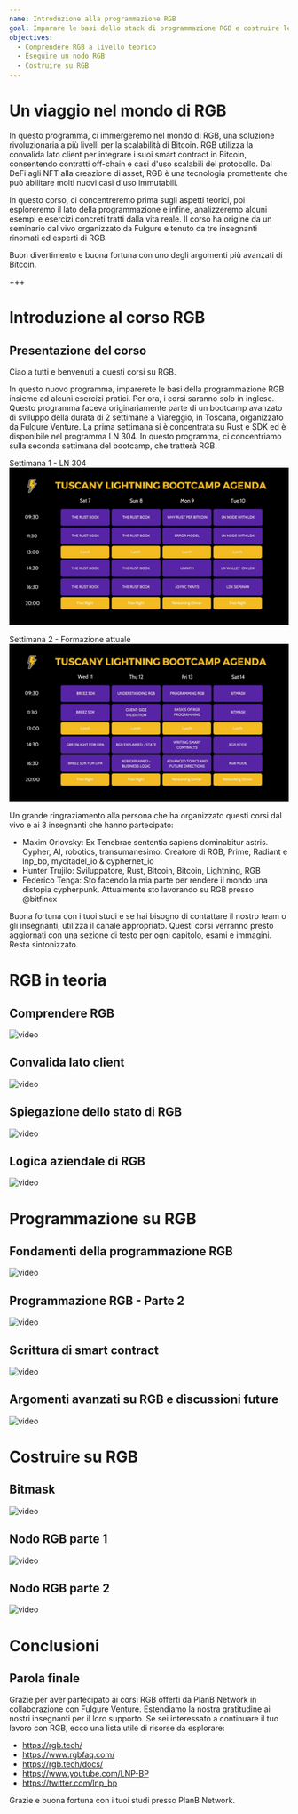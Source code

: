 ```yaml
---
name: Introduzione alla programmazione RGB
goal: Imparare le basi dello stack di programmazione RGB e costruire le tue prime applicazioni RGB
objectives:
  - Comprendere RGB a livello teorico
  - Eseguire un nodo RGB
  - Costruire su RGB
---
```


# Un viaggio nel mondo di RGB

In questo programma, ci immergeremo nel mondo di RGB, una soluzione rivoluzionaria a più livelli per la scalabilità di Bitcoin. RGB utilizza la convalida lato client per integrare i suoi smart contract in Bitcoin, consentendo contratti off-chain e casi d'uso scalabili del protocollo. Dal DeFi agli NFT alla creazione di asset, RGB è una tecnologia promettente che può abilitare molti nuovi casi d'uso immutabili.

In questo corso, ci concentreremo prima sugli aspetti teorici, poi esploreremo il lato della programmazione e infine, analizzeremo alcuni esempi e esercizi concreti tratti dalla vita reale. Il corso ha origine da un seminario dal vivo organizzato da Fulgure e tenuto da tre insegnanti rinomati ed esperti di RGB.

Buon divertimento e buona fortuna con uno degli argomenti più avanzati di Bitcoin.

+++

# Introduzione al corso RGB

## Presentazione del corso

Ciao a tutti e benvenuti a questi corsi su RGB.

In questo nuovo programma, imparerete le basi della programmazione RGB insieme ad alcuni esercizi pratici. Per ora, i corsi saranno solo in inglese. Questo programma faceva originariamente parte di un bootcamp avanzato di sviluppo della durata di 2 settimane a Viareggio, in Toscana, organizzato da Fulgure Venture. La prima settimana si è concentrata su Rust e SDK ed è disponibile nel programma LN 304. In questo programma, ci concentriamo sulla seconda settimana del bootcamp, che tratterà RGB.

Settimana 1 - LN 304
![image](assets\Image\1.jpg)

Settimana 2 - Formazione attuale
![image](assets\Image\2.jpg)

Un grande ringraziamento alla persona che ha organizzato questi corsi dal vivo e ai 3 insegnanti che hanno partecipato:

- Maxim Orlovsky: Ex Tenebrae sententia sapiens dominabitur astris. Cypher, AI, robotics, transumanesimo. Creatore di RGB, Prime, Radiant e lnp_bp, mycitadel_io & cyphernet_io
- Hunter Trujilo: Sviluppatore, Rust, Bitcoin, Bitcoin, Lightning, RGB
- Federico Tenga: Sto facendo la mia parte per rendere il mondo una distopia cypherpunk. Attualmente sto lavorando su RGB presso @bitfinex

Buona fortuna con i tuoi studi e se hai bisogno di contattare il nostro team o gli insegnanti, utilizza il canale appropriato. Questi corsi verranno presto aggiornati con una sezione di testo per ogni capitolo, esami e immagini. Resta sintonizzato.

# RGB in teoria

## Comprendere RGB

![video](https://youtu.be/AF2XbifPGXM)

## Convalida lato client

![video](https://youtu.be/FS6PDprWl5Q)

## Spiegazione dello stato di RGB

![video](https://youtu.be/tmAVdyXGmj4)

## Logica aziendale di RGB

![video](https://youtu.be/lUTjeuM0oTA)

# Programmazione su RGB

## Fondamenti della programmazione RGB

![video](https://youtu.be/Uo1UoxiImsI)

## Programmazione RGB - Parte 2

![video](https://youtu.be/sVoKIi-1XbY)

## Scrittura di smart contract

![video](https://youtu.be/GRwS-NvWF3I)

## Argomenti avanzati su RGB e discussioni future

![video](https://youtu.be/mqCupTlDbA0)

# Costruire su RGB

## Bitmask

![video](https://youtu.be/nbUtV8GOR_U)
## Nodo RGB parte 1
![video](https://youtu.be/5iAhsgCSL3U)

## Nodo RGB parte 2
![video](https://youtu.be/piQQH4Q2nr0)

# Conclusioni

## Parola finale
Grazie per aver partecipato ai corsi RGB offerti da PlanB Network in collaborazione con Fulgure Venture. Estendiamo la nostra gratitudine ai nostri insegnanti per il loro supporto. Se sei interessato a continuare il tuo lavoro con RGB, ecco una lista utile di risorse da esplorare:

- https://rgb.tech/
- https://www.rgbfaq.com/
- https://rgb.tech/docs/
- https://www.youtube.com/LNP-BP
- https://twitter.com/lnp_bp

Grazie e buona fortuna con i tuoi studi presso PlanB Network.
